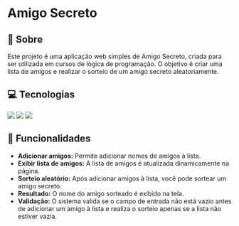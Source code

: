 # Amigo Secreto

## 🎯 Sobre
Este projeto é uma aplicação web simples de Amigo Secreto, criada para ser utilizada em cursos de lógica de programação. O objetivo é criar uma lista de amigos e realizar o sorteio de um amigo secreto aleatoriamente.

## 💻 Tecnologias
<div>
  <img src="https://img.shields.io/badge/HTML-239120?style=for-the-badge&logo=html5&logoColor=white">
  <img src="https://img.shields.io/badge/CSS-239120?&style=for-the-badge&logo=css3&logoColor=white">
  <img src="https://img.shields.io/badge/JavaScript-F7DF1E?style=for-the-badge&logo=javascript&logoColor=black">
</div>

## 🚀 Funcionalidades
- **Adicionar amigos:** Permite adicionar nomes de amigos à lista.
- **Exibir lista de amigos:** A lista de amigos é atualizada dinamicamente na página.
- **Sorteio aleatório:** Após adicionar amigos à lista, você pode sortear um amigo secreto.
- **Resultado:** O nome do amigo sorteado é exibido na tela.
- **Validação:** O sistema valida se o campo de entrada não está vazio antes de adicionar um amigo à lista e realiza o sorteio apenas se a lista não estiver vazia.
